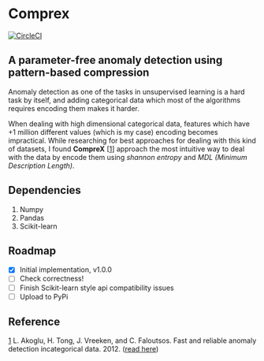 # Comprex

[![CircleCI](https://circleci.com/gh/HamedMP/CompreX.svg?style=svg)](https://circleci.com/gh/HamedMP/CompreX)

A parameter-free anomaly detection using pattern-based compression
---

Anomaly detection as one of the tasks in unsupervised learning is a hard task by itself, and adding categorical data which most of the algorithms requires encoding them makes it harder. 

When dealing with high dimensional categorical data, features which have +1 million different values (which is my case) encoding becomes impractical. While researching for best approaches for dealing with this kind of datasets, I found **CompreX** [[1](1)] approach the most intuitive way to deal with the data by encode them using *shannon entropy* and *MDL (Minimum Description Length)*. 

[1]: ./resources/fast-anomaly.pdf	"L. Akoglu, H. Tong, J. Vreeken, and C. Faloutsos. Fast and reliable anomaly detection incategorical data. 2012."

## Dependencies

1. Numpy
2. Pandas
3. Scikit-learn

## Roadmap

- [x] Initial implementation, v1.0.0
- [ ] Check correctness! 
- [ ] Finish Scikit-learn style api compatibility issues
- [ ] Upload to PyPi

## Reference

[1] L. Akoglu, H. Tong, J. Vreeken, and C. Faloutsos. Fast and reliable anomaly detection incategorical data. 2012. ([read here](./resources/fast-anomaly.pdf))
